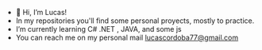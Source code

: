 - 👋 Hi, I’m Lucas!
- In my repositories you'll find some personal proyects, mostly to practice.
- I’m currently learning C# .NET , JAVA, and some js
- You can reach me on my personal mail lucascordoba77@gmail.com
